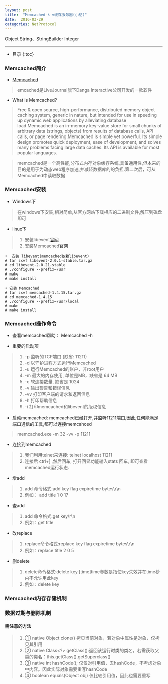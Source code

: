 ```yaml
---
layout: post
title:  "Memcached-k-v缓存服务器(小结)"
date:  2016-03-29
categories: NetProtocol
---
```


Object String、StringBuilder Integer

---

- 目录
{:toc}

### Memcached简介

-  [Memcached](http://memcached.org/)

> emcached是LiveJournal旗下Danga Interactive公司开发的一款软件

- What is Memcached?

> Free & open source, high-performance, distributed memory object caching system, generic in nature, but intended for use in speeding up dynamic web applications by alleviating database load.Memcached is an in-memory key-value store for small chunks of arbitrary data (strings, objects) from results of database calls, API calls, or page rendering.Memcached is simple yet powerful. Its simple design promotes quick deployment, ease of development, and solves many problems facing large data caches. Its API is available for most popular languages.

> memcached是一个高性能,分布式内存对象缓存系统,具备通用性,但本来的目的是用于为动态web程序加速,并减轻数据库的的负担.第二次后，可从Memcached中读取数据

### Memcached安装

- Windows下

> 在windows下安装,相对简单,从官方网站下载相应的二进制文件,解压到磁盘即可

- linux下

> 1. 安装libevent[官网](http://libevent.org/)
> 2. 安装Memcached[官网](http://memcached.org)

```
•  安装 libevent(memcached依赖libevent)
# tar zxvf libevent-2.0.1-stable.tar.gz
# cd libevent-2.0.21-stable
# ./configure --prefix=/usr
# make
# make install

• 安装 Memcached
# tar zxvf memcached-1.4.15.tar.gz
# cd memcached-1.4.15
# ./configure --prefix=/usr/local
# make
# make install
```

### Memcached操作命令

- 查看memcached帮助： Memcached -h

- 重要的启动项

> 1. -p <num>      监听的TCP端口 (缺省: 11211)
> 2. -d            以守护进程方式运行Memcached
> 3. -u <username> 运行Memcached的账户，非root用户
> 4. -m <num>      最大的内存使用, 单位是MB，缺省是 64 MB
> 5. -c <num>      软连接数量, 缺省是 1024
> 6. -v            输出警告和错误信息
> 7. -vv           打印客户端的请求和返回信息
> 8. -h            打印帮助信息
> 9. -i            打印memcached和libevent的版权信息

- 启动memcached: memcached已经打开,并监听11211端口,因此,任何能满足端口通信的工具,都可以连接memcahced

> memcached.exe -m 32 -vv -p 11211

- 连接到memcached

> 1. 我们利用telnet来连接: telnet localhost 11211
> 2. 连接后 ctrl+] ,然后回车, 打开回显功能输入stats 回车, 即可查看memcached运行状态.

- 增add

> 1. add 命令格式:add key flag expiretime bytes\r\n  
> 2. 例如： add title 1 0 17

- 查add

> 1. add 命令格式:get key\r\n 
> 2.  例如：get title

- 改replace

> 1. replace命令格式:replace key flag expiretime bytes\r\n
> 2. 例如：replace title 2 0 5

- 删delete

> 1. delete命令格式:delete key [time]time参数是指使key失效并在time秒内不允许用此key
> 2. 例如：delete key

### Memcached内存存储机制

### 数据过期与删除机制




#### 需注意的方法

> 1. ① native Object clone() 拷贝当前对象，若对象中属性是对象，仅拷贝其引用
> 2. ② native Class<?> getClass():返回该运行时类的类名，若需获取父类的类名：this.getClass().getSuperclass()
> 3. ③ native int hashCode(); 仅仅对引用值，去hashCode，不考虑对象中内容。因此实际对象需要重写hashCode
> 4. ④ boolean equals(Object obj) 仅比较引用值，因此也需要重写

